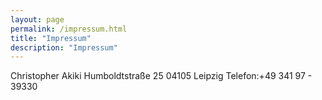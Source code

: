 ```yaml
---
layout: page
permalink: /impressum.html
title: "Impressum"
description: "Impressum"
---
```


Christopher Akiki
Humboldtstraße 25
04105 Leipzig
Telefon:+49 341 97 - 39330
